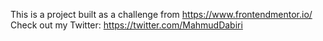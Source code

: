 This is a project built as a challenge from 
https://www.frontendmentor.io/
Check out my Twitter: https://twitter.com/MahmudDabiri
